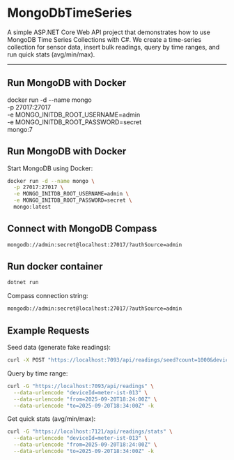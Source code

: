 # MongoDbTimeSeries

A simple ASP.NET Core Web API project that demonstrates how to use MongoDB Time Series Collections with C#.
We create a time-series collection for sensor data, insert bulk readings, query by time ranges, and run quick stats (avg/min/max).

---

## Run MongoDB with Docker
docker run -d --name mongo \
  -p 27017:27017 \
  -e MONGO_INITDB_ROOT_USERNAME=admin \
  -e MONGO_INITDB_ROOT_PASSWORD=secret \
  mongo:7
  
## Run MongoDB with Docker

Start MongoDB using Docker:

```bash
docker run -d --name mongo \
  -p 27017:27017 \
  -e MONGO_INITDB_ROOT_USERNAME=admin \
  -e MONGO_INITDB_ROOT_PASSWORD=secret \
  mongo:latest
```

## Connect with MongoDB Compass
```bash
mongodb://admin:secret@localhost:27017/?authSource=admin
```

## Run docker container
```bash
dotnet run
```

Compass connection string:

```bash
mongodb://admin:secret@localhost:27017/?authSource=admin
```

## Example Requests

Seed data (generate fake readings):

```bash
curl -X POST "https://localhost:7093/api/readings/seed?count=1000&deviceId=meter-ist-013" -k
```


Query by time range:

```bash
curl -G "https://localhost:7093/api/readings" \
  --data-urlencode "deviceId=meter-ist-013" \
  --data-urlencode "from=2025-09-20T18:24:00Z" \
  --data-urlencode "to=2025-09-20T18:34:00Z" -k
```


Get quick stats (avg/min/max):

```bash
curl -G "https://localhost:7121/api/readings/stats" \
  --data-urlencode "deviceId=meter-ist-013" \
  --data-urlencode "from=2025-09-20T18:24:00Z" \
  --data-urlencode "to=2025-09-20T18:34:00Z" -k
```


